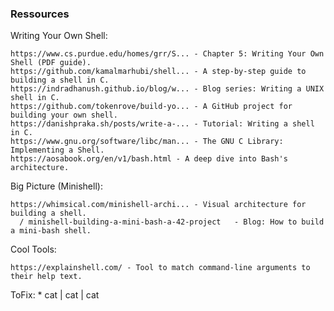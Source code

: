 <h3> Ressources </h3>

Writing Your Own Shell:

    https://www.cs.purdue.edu/homes/grr/S... - Chapter 5: Writing Your Own Shell (PDF guide).
    https://github.com/kamalmarhubi/shell... - A step-by-step guide to building a shell in C.
    https://indradhanush.github.io/blog/w... - Blog series: Writing a UNIX shell in C.
    https://github.com/tokenrove/build-yo... - A GitHub project for building your own shell.
    https://danishpraka.sh/posts/write-a-... - Tutorial: Writing a shell in C.
    https://www.gnu.org/software/libc/man... - The GNU C Library: Implementing a Shell.
    https://aosabook.org/en/v1/bash.html - A deep dive into Bash's architecture.

Big Picture (Minishell):

    https://whimsical.com/minishell-archi... - Visual architecture for building a shell.
      / minishell-building-a-mini-bash-a-42-project   - Blog: How to build a mini-bash shell.

Cool Tools:

    https://explainshell.com/ - Tool to match command-line arguments to their help text.

ToFix:
	* cat | cat | cat
	
